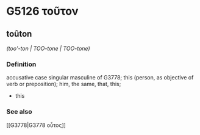 # G5126 τοῦτον

## toûton

_(too'-ton | TOO-tone | TOO-tone)_

### Definition

accusative case singular masculine of G3778; this (person, as objective of verb or preposition); him, the same, that, this; 

- this

### See also

[[G3778|G3778 οὗτος]]
